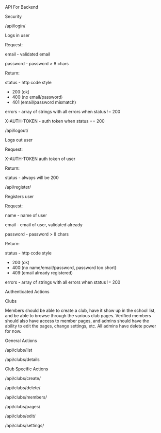 API For Backend

Security

/api/login/ 

Logs in user

Request:

email - validated email

password - password > 8 chars

Return:

status - http code style

- 200 (ok)
- 400 (no email/password)
- 401 (email/password mismatch)

errors - array of strings with all errors when status != 200

X-AUTH-TOKEN - auth token when status == 200

/api/logout/

Logs out user

Request:

X-AUTH-TOKEN auth token of user

Return:

status - always will be 200

/api/register/

Registers user

Request:

name - name of user

email - email of user, validated already

password - password > 8 chars

Return:

status - http code style

- 200 (ok)
- 400 (no name/email/password, password too short)
- 409 (email already registered)

errors - array of strings with all errors when status != 200

Authenticated Actions

Clubs

Members should be able to create a club, have it show up in the school list, and be able to browse through the various club pages. Verified members should also have access to member pages, and admins should have the ability to edit the pages, change settings, etc. All admins have delete power for now.

General Actions

/api/clubs/list

/api/clubs/details

Club Specific Actions

/api/clubs/create/

/api/clubs/delete/

/api/clubs/members/

/api/clubs/pages/

/api/clubs/edit/

/api/clubs/settings/




